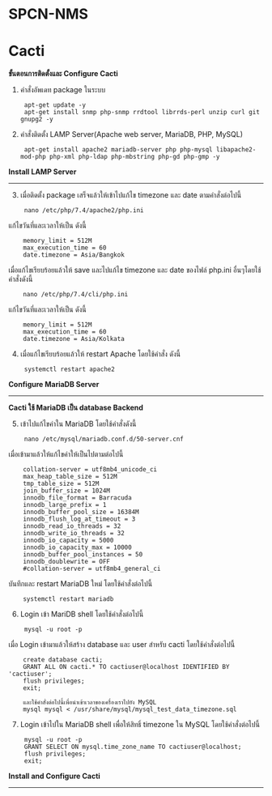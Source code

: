 # SPCN-NMS
# Cacti
**ขั้นตอนการติดตั้งและ Configure Cacti**
1. คำสั่งอัพเดท package ในระบบ

        apt-get update -y
        apt-get install snmp php-snmp rrdtool librrds-perl unzip curl git gnupg2 -y

        
2. คำสั่งติดตั้ง LAMP Server(Apache web server, MariaDB, PHP, MySQL)

        apt-get install apache2 mariadb-server php php-mysql libapache2-mod-php php-xml php-ldap php-mbstring php-gd php-gmp -y


**Install LAMP Server**
***

3. เมื่อติดตั้ง package เสร็จแล้วให้เข้าไปแก้ไข timezone และ date ตามคำสั่งต่อไปนี้
  
        nano /etc/php/7.4/apache2/php.ini
แก้ไขวันที่และเวลาให้เป็น ดังนี้

        memory_limit = 512M
        max_execution_time = 60
        date.timezone = Asia/Bangkok
        
เมื่อแก้ไขเรียบร้อยแล้วให้ save และไปแก้ไข timezone และ date ของไฟล์ php.ini อื่นๆโดยใช้คำสั่งดังนี้
        
        nano /etc/php/7.4/cli/php.ini
        
แก้ไขวันที่และเวลาให้เป็น ดังนี้

        memory_limit = 512M
        max_execution_time = 60
        date.timezone = Asia/Kolkata

        
4. เมื่อแก้ไขเรียบร้อยแล้วให้ restart Apache โดยใช้คำสั่ง ดังนี้
  
        systemctl restart apache2
     
**Configure MariaDB Server**
***
**Cacti ใช้ MariaDB เป็น database Backend** 

5. เข้าไปแก้ไขค่าใน MariaDB โดยใช้คำสั่งดังนี้ 

        nano /etc/mysql/mariadb.conf.d/50-server.cnf
        
เมื่อเข้ามาแล้วให้แก้ไขค่าให้เป็นไปตามต่อไปนี้

        collation-server = utf8mb4_unicode_ci
        max_heap_table_size = 512M
        tmp_table_size = 512M
        join_buffer_size = 1024M
        innodb_file_format = Barracuda
        innodb_large_prefix = 1
        innodb_buffer_pool_size = 16384M
        innodb_flush_log_at_timeout = 3
        innodb_read_io_threads = 32
        innodb_write_io_threads = 32
        innodb_io_capacity = 5000
        innodb_io_capacity_max = 10000
        innodb_buffer_pool_instances = 50
        innodb_doublewrite = OFF
        #collation-server = utf8mb4_general_ci
        
 บันทึกและ restart MariaDB ใหม่ โดยใช้คำสั่งต่อไปนี้
 
        systemctl restart mariadb
        
6. Login เข้า MariDB shell โดยใช้คำสั่งต่อไปนี้
        
        mysql -u root -p
        
เมื่อ Login เข้ามาแล้วให้สร้าง database และ user สำหรับ cacti โดยใช้คำสั่งต่อไปนี้

        create database cacti;
        GRANT ALL ON cacti.* TO cactiuser@localhost IDENTIFIED BY 'cactiuser';
        flush privileges;
        exit;
        
        และใช้คำสั่งต่อไปนี้เพื่อนำเข้าเวลาของเครื่องเราไปยัง MySQL
        mysql mysql < /usr/share/mysql/mysql_test_data_timezone.sql
        
7. Login เข้าไปใน MariaDB shell เพื่อให้สิทธิ์ timezone ใน MySQL โดยใช้คำสั่งต่อไปนี้

        mysql -u root -p
        GRANT SELECT ON mysql.time_zone_name TO cactiuser@localhost;
        flush privileges;
        exit;
        
**Install and Configure Cacti**
***
      

        


        
